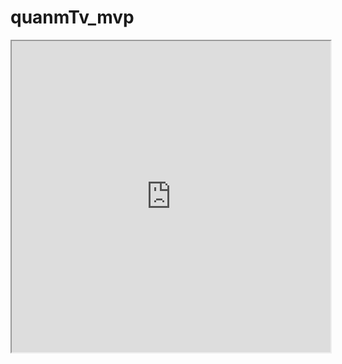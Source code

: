 # quanmTv_mvp

<iframe height=498 width=510 src="https://github.com/chenrongfa/quanmTv_mvp/raw/master/1.mp4">
